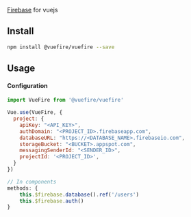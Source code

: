 [Firebase](https://firebase.google.com/docs/web/setup) for vuejs

## Install

``` bash
npm install @vuefire/vuefire --save
```

## Usage
#### Configuration
``` js
import VueFire from '@vuefire/vuefire'

Vue.use(VueFire, {
  project: {
    apiKey: "<API_KEY>",
    authDomain: "<PROJECT_ID>.firebaseapp.com",
    databaseURL: "https://<DATABASE_NAME>.firebaseio.com",
    storageBucket: "<BUCKET>.appspot.com",
    messagingSenderId: "<SENDER_ID>",
    projectId: '<PROJECT_ID>',
  }
})

// In components
methods: {
    this.$firebase.database().ref('/users')
    this.$firebase.auth()
}
```
